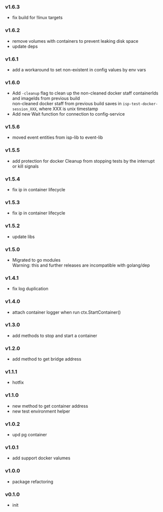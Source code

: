 ### v1.6.3
* fix build for !linux targets
### v1.6.2
* remove volumes with containers to prevent leaking disk space
* update deps
### v1.6.1
* add a workaround to set non-existent in config values by env vars
### v1.6.0
* Add `-cleanup` flag to clean up the non-cleaned docker staff containerIds and imageIds from previous build  
  non-cleaned docker staff from previous build saves in `isp-test-docker-session_XXX`, where XXX is unix timestamp
* Add new Wait function for connection to config-service
### v1.5.6
* moved event entities from isp-lib to event-lib
### v1.5.5
* add protection for docker Cleanup from stopping tests by the interrupt or kill signals
### v1.5.4
* fix ip in container lifecycle
### v1.5.3
* fix ip in container lifecycle
### v1.5.2
* update libs
### v1.5.0
* Migrated to go modules  
  Warning: this and further releases are incompatible with golang/dep
### v1.4.1
* fix log duplication
### v1.4.0
* attach container logger when run ctx.StartContainer()
### v1.3.0
* add methods to stop and start a container
### v1.2.0
* add method to get bridge address
### v1.1.1
* hotfix
### v1.1.0
* new method to get container address
* new test environment helper
### v1.0.2
* upd pg container
### v1.0.1
* add support docker valumes
### v1.0.0
* package refactoring
### v0.1.0
* init
